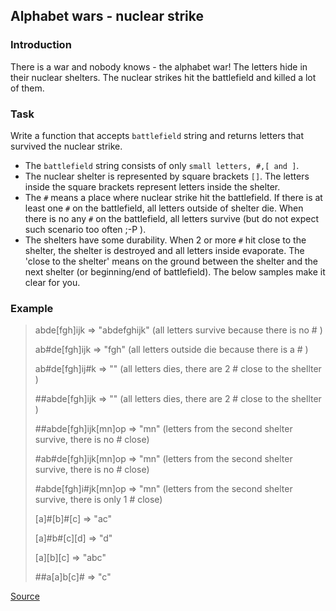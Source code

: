 ## Alphabet wars - nuclear strike

### Introduction

There is a war and nobody knows - the alphabet war!
The letters hide in their nuclear shelters. The nuclear strikes hit the battlefield and killed a lot of them.

### Task

Write a function that accepts `battlefield` string and returns letters that survived the nuclear strike.

* The `battlefield` string consists of only `small letters, #,[ and ]`.
* The nuclear shelter is represented by square brackets `[]`. The letters inside the square brackets represent letters inside the shelter.
* The `#` means a place where nuclear strike hit the battlefield. If there is at least one `#` on the battlefield, all letters outside of shelter die. When there is no any `#` on the battlefield, all letters survive (but do not expect such scenario too often ;-P ).
* The shelters have some durability. When 2 or more `#` hit close to the shelter, the shelter is destroyed and all letters inside evaporate. The 'close to the shelter' means on the ground between the shelter and the next shelter (or beginning/end of battlefield). The below samples make it clear for you.

### Example

> abde[fgh]ijk     => "abdefghijk"  (all letters survive because there is no # )
>
> ab#de[fgh]ijk    => "fgh" (all letters outside die because there is a # )
>
> ab#de[fgh]ij#k   => ""  (all letters dies, there are 2 # close to the shellter )
>
> ##abde[fgh]ijk   => ""  (all letters dies, there are 2 # close to the shellter )
>
> ##abde[fgh]ijk[mn]op => "mn" (letters from the second shelter survive, there is no # close)
>
> #ab#de[fgh]ijk[mn]op => "mn" (letters from the second shelter survive, there is no # close)
>
> #abde[fgh]i#jk[mn]op => "mn" (letters from the second shelter survive, there is only 1 # close)
>
> [a]#[b]#[c]  => "ac"
>
> [a]#b#[c][d] => "d"
>
> [a][b][c]    => "abc"
>
> ##a[a]b[c]#  => "c"

[Source](https://www.codewars.com/kata/alphabet-wars-nuclear-strike/train/python)